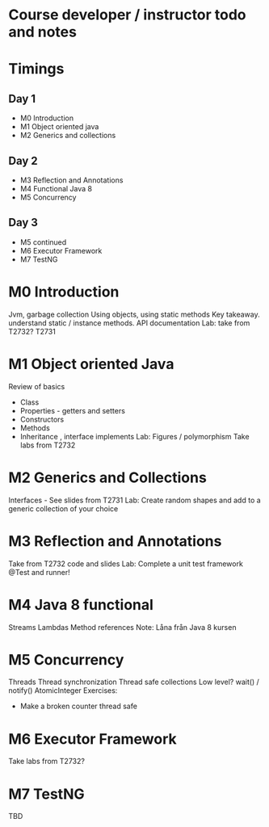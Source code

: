 # Course developer / instructor todo and notes

# Timings
## Day 1
- M0 Introduction
- M1 Object oriented java
- M2 Generics and collections

## Day 2
- M3 Reflection and Annotations
- M4 Functional Java 8
- M5 Concurrency

## Day 3
- M5 continued 
- M6 Executor Framework
- M7 TestNG

# M0 Introduction

Jvm, garbage collection
Using objects, using static methods
Key takeaway. understand static / instance methods. API documentation
Lab: take from T2732? T2731

# M1 Object oriented Java
Review of basics
* Class
* Properties - getters and setters
* Constructors
* Methods
* Inheritance , interface implements
Lab: Figures / polymorphism
Take labs from T2732 

# M2 Generics and Collections
Interfaces - See slides from T2731
Lab: Create random shapes and add to a generic collection of your choice

# M3 Reflection and Annotations
Take from T2732 code and slides
Lab: Complete a unit test framework @Test and runner!


# M4 Java 8 functional
Streams
Lambdas
Method references
Note: Låna från Java 8 kursen

# M5 Concurrency
Threads
Thread synchronization
Thread safe collections
Low level? wait() / notify()
AtomicInteger
Exercises:
 * Make a broken counter thread safe

# M6 Executor Framework
Take labs from T2732?

# M7 TestNG
TBD
